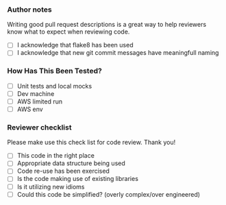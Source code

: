 ### Author notes

Writing good pull request descriptions is a great way to help reviewers know what to expect when reviewing code.

- [ ] I acknowledge that flake8 has been used
- [ ] I acknowledge that new git commit messages have meaningfull naming

### How Has This Been Tested?

- [ ] Unit tests and local mocks
- [ ] Dev machine
- [ ] AWS limited run
- [ ] AWS env

### Reviewer checklist

Please make use this check list for code review. Thank you!

- [ ] This code in the right place
- [ ] Appropriate data structure being used
- [ ] Code re-use has been exercised
- [ ] Is the code making use of existing libraries
- [ ] Is it utilizing new idioms
- [ ] Could this code be simplified? (overly complex/over engineered)
